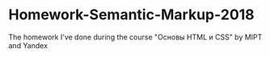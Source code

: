 # Homework-Semantic-Markup-2018
The homework I've done during the course "Основы HTML и CSS" by MIPT and Yandex
